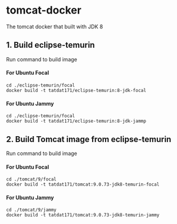 # tomcat-docker
The tomcat docker that built with JDK 8

## 1. Build eclipse-temurin

Run command to build image

#### For Ubuntu Focal
```
cd ./eclipse-temurin/focal
docker build -t tatdat171/eclipse-temurin:8-jdk-focal
```

#### For Ubuntu Jammy

```
cd ./eclipse-temurin/focal
docker build -t tatdat171/eclipse-temurin:8-jdk-jammp
```


## 2. Build Tomcat image from eclipse-temurin

Run command to build image

#### For Ubuntu Focal
```
cd ./tomcat/9/focal
docker build -t tatdat171/tomcat:9.0.73-jdk8-temurin-focal
```

#### For Ubuntu Jammy

```
cd ./tomcat/9/jammy
docker build -t tatdat171/tomcat:9.0.73-jdk8-temurin-jammy
```


